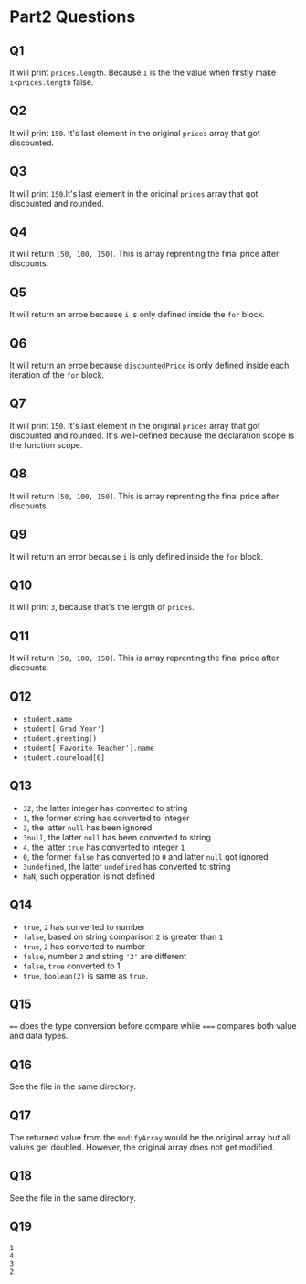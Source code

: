 # Part2 Questions

## Q1
It will print `prices.length`. Because `i` is the the value when firstly make `i<prices.length` false. 

## Q2
It will print `150`. It's last element in the original `prices` array that got discounted.

## Q3
It will print `150`.It's last element in the original `prices` array that got discounted and rounded.

## Q4
It will return `[50, 100, 150]`. This is array reprenting the final price after discounts.

## Q5
It will return an erroe because `i` is only defined inside the `for` block.

## Q6
It will return an erroe because `discountedPrice` is only defined inside each iteration of the `for` block.

## Q7
It will print `150`. It's last element in the original `prices` array that got discounted and rounded. It's well-defined because the declaration scope is the function scope.

## Q8
It will return `[50, 100, 150]`. This is array reprenting the final price after discounts.

## Q9
It will return an error  because `i` is only defined inside the `for` block.

## Q10
It will print `3`, because that's the length of `prices`.

## Q11
It will return `[50, 100, 150]`. This is array reprenting the final price after discounts.

## Q12
- `student.name`
- `student['Grad Year']`
- `student.greeting()`
- `student['Favorite Teacher'].name`
- `student.coureload[0]`

## Q13
- `32`, the latter integer has converted to string
- `1`, the former string has converted to integer
- `3`, the latter `null` has been ignored
- `3null`, the latter `null` has been converted to string
- `4`, the latter `true` has converted to integer `1`
- `0`, the former `false` has converted to `0` and latter `null` got ignored
- `3undefined`, the latter `undefined` has converted to string
- `NaN`, such opperation is not defined

## Q14
- `true`, `2` has converted to number
- `false`, based on string comparison `2` is greater than `1`
- `true`, `2` has converted to number
- `false`, number `2` and string `'2'` are different
- `false`, `true` converted to 1
- `true`, `boolean(2)` is same as `true`.

## Q15
`==` does the type conversion before compare while `===` compares both value and data types.

## Q16
See the file in the same directory.

## Q17
The returned value from the `modifyArray` would be the original array but all values get doubled. However, the original array does not get modified.

## Q18
See the file in the same directory.

## Q19
```
1
4
3
2
```
